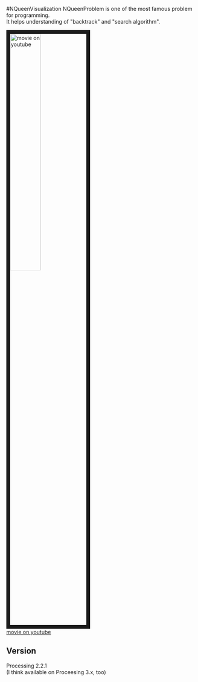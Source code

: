 #NQueenVisualization
NQueenProblem is one of the most famous problem for programming.  
It helps understanding of "backtrack" and "search algorithm".  

<a href="http://www.youtube.com/watch?feature=player_embedded&v=nF4z351Q6GM
" target="_blank"><img src="http://img.youtube.com/vi/nF4z351Q6GM/0.jpg" 
alt="movie on youtube" width=40% border="10" /></a>  
[movie on youtube](https://www.youtube.com/watch?v=nF4z351Q6GM)  

## Version
Processing 2.2.1  
(I think available on Proceesing 3.x, too)  